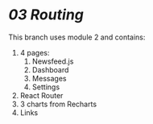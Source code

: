 
# ***03 Routing***

This branch uses module 2 and contains:
1. 4 pages:
    1. Newsfeed.js
    2. Dashboard
    3. Messages
    4. Settings
2. React Router
3. 3 charts from Recharts
4. Links
